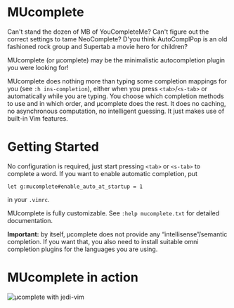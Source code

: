 # MUcomplete

Can't stand the dozen of MB of YouCompleteMe? Can't figure out the
correct settings to tame NeoComplete? D'you think AutoComplPop is an
old fashioned rock group and Supertab a movie hero for children?

MUcomplete (or µcomplete) may be the minimalistic autocompletion
plugin you were looking for!

MUcomplete does nothing more than typing some completion mappings for
you (see `:h ins-completion`), either when you press `<tab>`/`<s-tab>`
or automatically while you are typing. You choose which completion
methods to use and in which order, and µcomplete does the rest. It
does no caching, no asynchronous computation, no intelligent guessing.
It just makes use of built-in Vim features.

# Getting Started

No configuration is required, just start pressing `<tab>` or `<s-tab>`
to complete a word. If you want to enable automatic completion, put

```vim
let g:mucomplete#enable_auto_at_startup = 1
```

in your `.vimrc`.

MUcomplete is fully customizable. See `:help mucomplete.txt` for
detailed documentation.


**Important:** by itself, µcomplete does not provide any
“intellisense”/semantic completion. If you want that, you also need to
install suitable omni completion plugins for the languages you are
using.

# MUcomplete in action

![µcomplete with jedi-vim](https://raw.github.com/lifepillar/Resources/master/mucomplete/mucomplete-jedi.gif)

